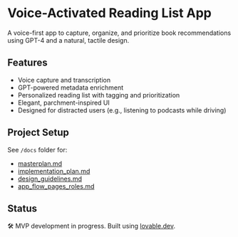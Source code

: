 # Voice-Activated Reading List App

A voice-first app to capture, organize, and prioritize book recommendations using GPT-4 and a natural, tactile design.

## Features
- Voice capture and transcription
- GPT-powered metadata enrichment
- Personalized reading list with tagging and prioritization
- Elegant, parchment-inspired UI
- Designed for distracted users (e.g., listening to podcasts while driving)

## Project Setup
See `/docs` folder for:
- [masterplan.md](./docs/masterplan.md)
- [implementation_plan.md](./docs/implementation_plan.md)
- [design_guidelines.md](./docs/design_guidelines.md)
- [app_flow_pages_roles.md](./docs/app_flow_pages_roles.md)

## Status
🛠 MVP development in progress. Built using [lovable.dev](https://lovable.dev/).
